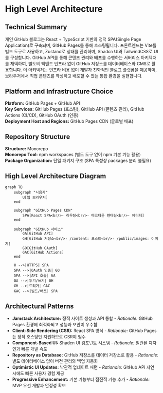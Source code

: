 # High Level Architecture

## Technical Summary
개인 GitHub 블로그는 React + TypeScript 기반의 정적 SPA(Single Page Application)로 구축되며, GitHub Pages를 통해 호스팅됩니다. 프론트엔드는 Vite를 빌드 도구로 사용하고, Zustand로 상태를 관리하며, Shadcn UI와 TailwindCSS로 UI를 구성합니다. GitHub API를 통해 콘텐츠 관리와 배포를 수행하는 서버리스 아키텍처를 채택하여, 별도의 백엔드 인프라 없이 GitHub 저장소를 데이터베이스와 CMS로 활용합니다. 이 아키텍처는 인프라 비용 없이 개발자 친화적인 블로그 플랫폼을 제공하며, 브라우저에서 직접 콘텐츠를 작성하고 배포할 수 있는 통합 환경을 실현합니다.

## Platform and Infrastructure Choice
**Platform:** GitHub Pages + GitHub API  
**Key Services:** GitHub Pages (호스팅), GitHub API (콘텐츠 관리), GitHub Actions (CI/CD), GitHub OAuth (인증)  
**Deployment Host and Regions:** GitHub Pages CDN (글로벌 배포)

## Repository Structure
**Structure:** Monorepo  
**Monorepo Tool:** npm workspaces (별도 도구 없이 npm 기본 기능 활용)  
**Package Organization:** 단일 패키지 구조 (SPA 특성상 packages 분리 불필요)

## High Level Architecture Diagram
```mermaid
graph TB
    subgraph "사용자"
        U[웹 브라우저]
    end
    
    subgraph "GitHub Pages CDN"
        SPA[React SPA<br/>- 라우팅<br/>- 마크다운 렌더링<br/>- 에디터]
    end
    
    subgraph "GitHub 서비스"
        GA[GitHub API]
        GH[GitHub 저장소<br/>- /content: 포스트<br/>- /public/images: 이미지]
        GO[GitHub OAuth]
        GAC[GitHub Actions]
    end
    
    U -->|HTTPS| SPA
    SPA -->|OAuth 인증| GO
    SPA -->|API 호출| GA
    GA -->|읽기/쓰기| GH
    GH -->|트리거| GAC
    GAC -->|빌드/배포| SPA
```

## Architectural Patterns
- **Jamstack Architecture:** 정적 사이트 생성과 API 통합 - *Rationale:* GitHub Pages 환경에 최적화되고 성능과 보안이 우수함
- **Client-Side Rendering (CSR):** React SPA 방식 - *Rationale:* GitHub Pages는 정적 호스팅만 지원하므로 CSR이 필수
- **Component-Based UI:** Shadcn UI 컴포넌트 시스템 - *Rationale:* 일관된 디자인과 빠른 개발 속도
- **Repository as Database:** GitHub 저장소를 데이터 저장소로 활용 - *Rationale:* 별도 데이터베이스 없이 버전 관리와 백업 자동화
- **Optimistic UI Updates:** 낙관적 업데이트 패턴 - *Rationale:* GitHub API 지연 시에도 빠른 사용자 경험 제공
- **Progressive Enhancement:** 기본 기능부터 점진적 기능 추가 - *Rationale:* MVP 우선 개발과 안정성 확보
